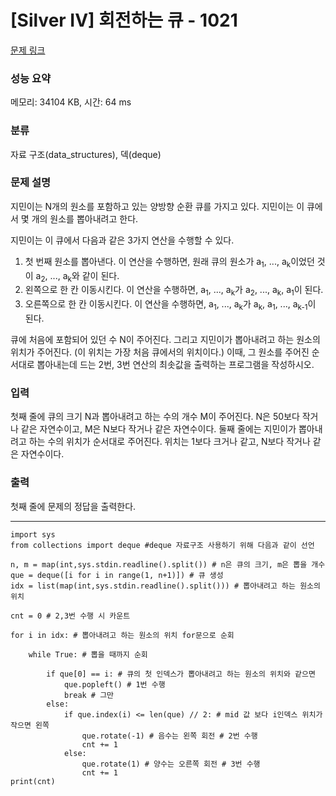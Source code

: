 # [Silver IV] 회전하는 큐 - 1021 

[문제 링크](https://www.acmicpc.net/problem/1021) 

### 성능 요약

메모리: 34104 KB, 시간: 64 ms

### 분류

자료 구조(data_structures), 덱(deque)

### 문제 설명

<p>지민이는 N개의 원소를 포함하고 있는 양방향 순환 큐를 가지고 있다. 지민이는 이 큐에서 몇 개의 원소를 뽑아내려고 한다.</p>

<p>지민이는 이 큐에서 다음과 같은 3가지 연산을 수행할 수 있다.</p>

<ol>
	<li>첫 번째 원소를 뽑아낸다. 이 연산을 수행하면, 원래 큐의 원소가 a<sub>1</sub>, ..., a<sub>k</sub>이었던 것이 a<sub>2</sub>, ..., a<sub>k</sub>와 같이 된다.</li>
	<li>왼쪽으로 한 칸 이동시킨다. 이 연산을 수행하면, a<sub>1</sub>, ..., a<sub>k</sub>가 a<sub>2</sub>, ..., a<sub>k</sub>, a<sub>1</sub>이 된다.</li>
	<li>오른쪽으로 한 칸 이동시킨다. 이 연산을 수행하면, a<sub>1</sub>, ..., a<sub>k</sub>가 a<sub>k</sub>, a<sub>1</sub>, ..., a<sub>k-1</sub>이 된다.</li>
</ol>

<p>큐에 처음에 포함되어 있던 수 N이 주어진다. 그리고 지민이가 뽑아내려고 하는 원소의 위치가 주어진다. (이 위치는 가장 처음 큐에서의 위치이다.) 이때, 그 원소를 주어진 순서대로 뽑아내는데 드는 2번, 3번 연산의 최솟값을 출력하는 프로그램을 작성하시오.</p>

### 입력 

 <p>첫째 줄에 큐의 크기 N과 뽑아내려고 하는 수의 개수 M이 주어진다. N은 50보다 작거나 같은 자연수이고, M은 N보다 작거나 같은 자연수이다. 둘째 줄에는 지민이가 뽑아내려고 하는 수의 위치가 순서대로 주어진다. 위치는 1보다 크거나 같고, N보다 작거나 같은 자연수이다.</p>

### 출력 

 <p>첫째 줄에 문제의 정답을 출력한다.</p>

---
```
import sys
from collections import deque #deque 자료구조 사용하기 위해 다음과 같이 선언

n, m = map(int,sys.stdin.readline().split()) # n은 큐의 크기, m은 뽑을 개수
que = deque([i for i in range(1, n+1)]) # 큐 생성
idx = list(map(int,sys.stdin.readline().split())) # 뽑아내려고 하는 원소의 위치

cnt = 0 # 2,3번 수행 시 카운트

for i in idx: # 뽑아내려고 하는 원소의 위치 for문으로 순회

    while True: # 뽑을 때까지 순회

        if que[0] == i: # 큐의 첫 인덱스가 뽑아내려고 하는 원소의 위치와 같으면
            que.popleft() # 1번 수행
            break # 그만
        else: 
            if que.index(i) <= len(que) // 2: # mid 값 보다 i인덱스 위치가 작으면 왼쪽
                que.rotate(-1) # 음수는 왼쪽 회전 # 2번 수행
                cnt += 1
            else:
                que.rotate(1) # 양수는 오른쪽 회전 # 3번 수행
                cnt += 1
print(cnt)
```
